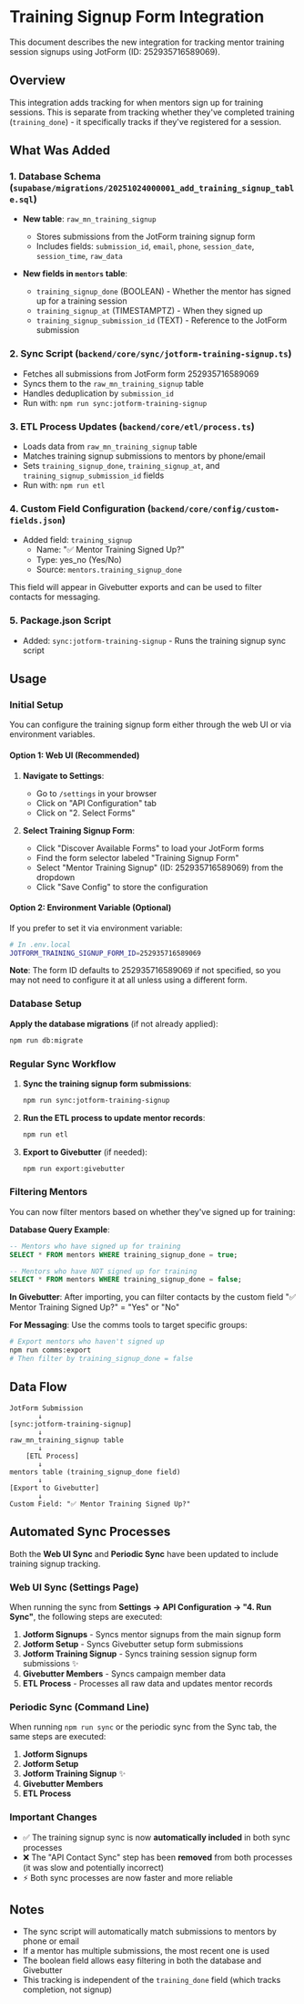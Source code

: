 # Training Signup Form Integration

This document describes the new integration for tracking mentor training session signups using JotForm (ID: 252935716589069).

## Overview

This integration adds tracking for when mentors sign up for training sessions. This is separate from tracking whether they've completed training (`training_done`) - it specifically tracks if they've registered for a session.

## What Was Added

### 1. Database Schema (`supabase/migrations/20251024000001_add_training_signup_table.sql`)

- **New table**: `raw_mn_training_signup`
  - Stores submissions from the JotForm training signup form
  - Includes fields: `submission_id`, `email`, `phone`, `session_date`, `session_time`, `raw_data`

- **New fields in `mentors` table**:
  - `training_signup_done` (BOOLEAN) - Whether the mentor has signed up for a training session
  - `training_signup_at` (TIMESTAMPTZ) - When they signed up
  - `training_signup_submission_id` (TEXT) - Reference to the JotForm submission

### 2. Sync Script (`backend/core/sync/jotform-training-signup.ts`)

- Fetches all submissions from JotForm form 252935716589069
- Syncs them to the `raw_mn_training_signup` table
- Handles deduplication by `submission_id`
- Run with: `npm run sync:jotform-training-signup`

### 3. ETL Process Updates (`backend/core/etl/process.ts`)

- Loads data from `raw_mn_training_signup` table
- Matches training signup submissions to mentors by phone/email
- Sets `training_signup_done`, `training_signup_at`, and `training_signup_submission_id` fields
- Run with: `npm run etl`

### 4. Custom Field Configuration (`backend/core/config/custom-fields.json`)

- Added field: `training_signup`
  - Name: "✅ Mentor Training Signed Up?"
  - Type: yes_no (Yes/No)
  - Source: `mentors.training_signup_done`

This field will appear in Givebutter exports and can be used to filter contacts for messaging.

### 5. Package.json Script

- Added: `sync:jotform-training-signup` - Runs the training signup sync script

## Usage

### Initial Setup

You can configure the training signup form either through the web UI or via environment variables.

#### Option 1: Web UI (Recommended)

1. **Navigate to Settings**:
   - Go to `/settings` in your browser
   - Click on "API Configuration" tab
   - Click on "2. Select Forms"

2. **Select Training Signup Form**:
   - Click "Discover Available Forms" to load your JotForm forms
   - Find the form selector labeled "Training Signup Form"
   - Select "Mentor Training Signup" (ID: 252935716589069) from the dropdown
   - Click "Save Config" to store the configuration

#### Option 2: Environment Variable (Optional)

If you prefer to set it via environment variable:
```bash
# In .env.local
JOTFORM_TRAINING_SIGNUP_FORM_ID=252935716589069
```

**Note**: The form ID defaults to 252935716589069 if not specified, so you may not need to configure it at all unless using a different form.

### Database Setup

**Apply the database migrations** (if not already applied):
```bash
npm run db:migrate
```

### Regular Sync Workflow

1. **Sync the training signup form submissions**:
   ```bash
   npm run sync:jotform-training-signup
   ```

2. **Run the ETL process to update mentor records**:
   ```bash
   npm run etl
   ```

3. **Export to Givebutter** (if needed):
   ```bash
   npm run export:givebutter
   ```

### Filtering Mentors

You can now filter mentors based on whether they've signed up for training:

**Database Query Example**:
```sql
-- Mentors who have signed up for training
SELECT * FROM mentors WHERE training_signup_done = true;

-- Mentors who have NOT signed up for training
SELECT * FROM mentors WHERE training_signup_done = false;
```

**In Givebutter**:
After importing, you can filter contacts by the custom field "✅ Mentor Training Signed Up?" = "Yes" or "No"

**For Messaging**:
Use the comms tools to target specific groups:
```bash
# Export mentors who haven't signed up
npm run comms:export
# Then filter by training_signup_done = false
```

## Data Flow

```
JotForm Submission
       ↓
[sync:jotform-training-signup]
       ↓
raw_mn_training_signup table
       ↓
    [ETL Process]
       ↓
mentors table (training_signup_done field)
       ↓
[Export to Givebutter]
       ↓
Custom Field: "✅ Mentor Training Signed Up?"
```

## Automated Sync Processes

Both the **Web UI Sync** and **Periodic Sync** have been updated to include training signup tracking.

### Web UI Sync (Settings Page)

When running the sync from **Settings → API Configuration → "4. Run Sync"**, the following steps are executed:

1. **Jotform Signups** - Syncs mentor signups from the main signup form
2. **Jotform Setup** - Syncs Givebutter setup form submissions
3. **Jotform Training Signup** - Syncs training session signup form submissions ✨
4. **Givebutter Members** - Syncs campaign member data
5. **ETL Process** - Processes all raw data and updates mentor records

### Periodic Sync (Command Line)

When running `npm run sync` or the periodic sync from the Sync tab, the same steps are executed:

1. **Jotform Signups**
2. **Jotform Setup**
3. **Jotform Training Signup** ✨
4. **Givebutter Members**
5. **ETL Process**

### Important Changes

- ✅ The training signup sync is now **automatically included** in both sync processes
- ❌ The "API Contact Sync" step has been **removed** from both processes (it was slow and potentially incorrect)
- ⚡ Both sync processes are now faster and more reliable

## Notes

- The sync script will automatically match submissions to mentors by phone or email
- If a mentor has multiple submissions, the most recent one is used
- The boolean field allows easy filtering in both the database and Givebutter
- This tracking is independent of the `training_done` field (which tracks completion, not signup)

